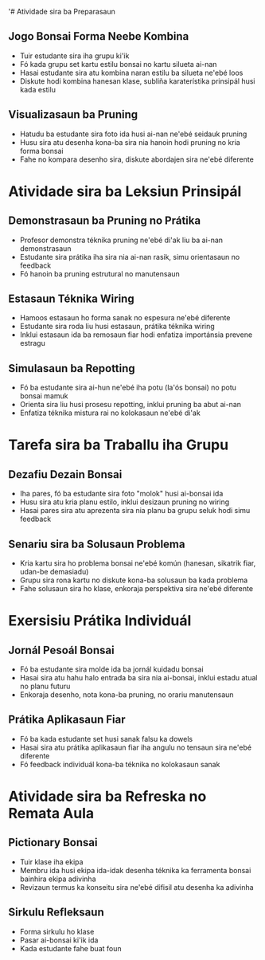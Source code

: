 '# Atividade sira ba Preparasaun

## Jogo Bonsai Forma Neebe Kombina
- Tuir estudante sira iha grupu ki'ik
- Fó kada grupu set kartu estilu bonsai no kartu silueta ai-nan
- Hasai estudante sira atu kombina naran estilu ba silueta ne'ebé loos
- Diskute hodi kombina hanesan klase, subliña karaterístika prinsipál husi kada estilu

## Visualizasaun ba Pruning
- Hatudu ba estudante sira foto ida husi ai-nan ne'ebé seidauk pruning
- Husu sira atu desenha kona-ba sira nia hanoin hodi pruning no kria forma bonsai
- Fahe no kompara desenho sira, diskute abordajen sira ne'ebé diferente

# Atividade sira ba Leksiun Prinsipál

## Demonstrasaun ba Pruning no Prátika
- Profesor demonstra téknika pruning ne'ebé di'ak liu ba ai-nan demonstrasaun
- Estudante sira prátika iha sira nia ai-nan rasik, simu orientasaun no feedback
- Fó hanoin ba pruning estrutural no manutensaun

## Estasaun Téknika Wiring
- Hamoos estasaun ho forma sanak no espesura ne'ebé diferente
- Estudante sira roda liu husi estasaun, prátika téknika wiring
- Inklui estasaun ida ba remosaun fiar hodi enfatiza importánsia prevene estragu

## Simulasaun ba Repotting
- Fó ba estudante sira ai-hun ne'ebé iha potu (la'ós bonsai) no potu bonsai mamuk
- Orienta sira liu husi prosesu repotting, inklui pruning ba abut ai-nan
- Enfatiza téknika mistura rai no kolokasaun ne'ebé di'ak

# Tarefa sira ba Traballu iha Grupu

## Dezafiu Dezain Bonsai
- Iha pares, fó ba estudante sira foto "molok" husi ai-bonsai ida
- Husu sira atu kria planu estilo, inklui desizaun pruning no wiring
- Hasai pares sira atu aprezenta sira nia planu ba grupu seluk hodi simu feedback

## Senariu sira ba Solusaun Problema
- Kria kartu sira ho problema bonsai ne'ebé komún (hanesan, sikatrik fiar, udan-be demasiadu)
- Grupu sira rona kartu no diskute kona-ba solusaun ba kada problema
- Fahe solusaun sira ho klase, enkoraja perspektiva sira ne'ebé diferente

# Exersisiu Prátika Individuál

## Jornál Pesoál Bonsai
- Fó ba estudante sira molde ida ba jornál kuidadu bonsai
- Hasai sira atu hahu halo entrada ba sira nia ai-bonsai, inklui estadu atual no planu futuru
- Enkoraja desenho, nota kona-ba pruning, no orariu manutensaun

## Prátika Aplikasaun Fiar
- Fó ba kada estudante set husi sanak falsu ka dowels
- Hasai sira atu prátika aplikasaun fiar iha angulu no tensaun sira ne'ebé diferente
- Fó feedback individuál kona-ba téknika no kolokasaun sanak

# Atividade sira ba Refreska no Remata Aula

## Pictionary Bonsai
- Tuir klase iha ekipa
- Membru ida husi ekipa ida-idak desenha téknika ka ferramenta bonsai bainhira ekipa adivinha
- Revizaun termus ka konseitu sira ne'ebé difisil atu desenha ka adivinha

## Sirkulu Refleksaun
- Forma sirkulu ho klase
- Pasar ai-bonsai ki'ik ida
- Kada estudante fahe buat foun